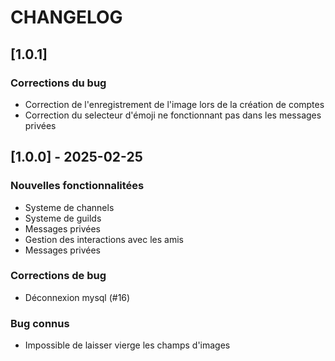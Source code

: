 # CHANGELOG

## [1.0.1]

### Corrections du bug

-   Correction de l'enregistrement de l'image lors de la création de comptes
-   Correction du selecteur d'émoji ne fonctionnant pas dans les messages privées

## [1.0.0] - 2025-02-25

### Nouvelles fonctionnalitées

-   Systeme de channels
-   Systeme de guilds
-   Messages privées
-   Gestion des interactions avec les amis
-   Messages privées

### Corrections de bug

-   Déconnexion mysql (#16)

### Bug connus

-   Impossible de laisser vierge les champs d'images
